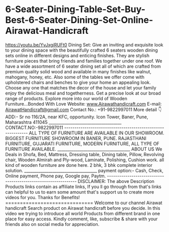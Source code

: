 # 6-Seater-Dining-Table-Set-Buy-Best-6-Seater-Dining-Set-Online-Airawat-Handicraft
https://youtu.be/YvJxgiRUFt0  Dining Set: Give an inviting and exquisite look to your dining space with the beautifully crafted 6 seaters wooden dining sets online in different designs and enticing finishes. They are stylish furniture pieces that bring friends and families together under one roof. We have a wide assortment of 6 seater dining set all of which are crafted from premium quality solid wood and available in many finishes like walnut, mahogany, honey, etc. Also some of the tables we offer come with upholstered chairs and benches to give your home an appealing look. Choose any one that matches the decor of the house and let your family enjoy the delicious meal and togetherness. Get a precise look at our broad range of products.  Explore more into our world of Wooden Furniture...Bonded With Love  Website: www.Airawathandicraft.com E-mail: AirawatHandicraft@gmail.com Contact No.: +91-9822997011  More detail 👇  ADD:- Sr no 116/2A, near KFC, opportunity. Icon Tower, Baner, Pune, Maharashtra 411045 ____________________________________ CONTACT.NO:-9822997011 ------------------------------------------------------------ ALL TYPE OF FURNITURE ARE AVAILABLE IN OUR SHOWROOM. BIGGEST FURNITURE SHOWROOM IN BANER, PUNE. RAJASTHANI FURNITURE, GUJARATI FURNITURE, MODERN FURNITURE, ALL TYPE OF FURNITURE AVAILABLE. ____________________________________ ABOUT US We Deals in Shofa, Bed, Mattress, Dressing table, Dining table, Pillow, Revolving chair, Wooden Almirah and Ply-wood, Laminate, Polishing, Cushion work. all kind of wooden furniture are done here. 2 bhk, 3 bhk complete interior solution. ____________________________________ payment option:- Cash, Check, Online payment, Phone pay, Google pay, Paytm. --------------------------------------------------------------- DISCLAIMER: The above Description Products links contain as affiliate links, If you ll go through from that's links can helpful to us to earn some amount that's support us to create more videos for you. Thanks for Benefits! ============================== Welcome to our channel Airawat handicraft Search product on Airawat handicraft before you decide. In this video we trying to introduce all world Products from different brand in one place for easy access. Kindly comment, like, subscribe &amp; share with your friends also on social media for appreciation. 
